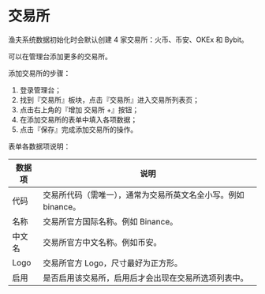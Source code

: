 # 交易所

渔夫系统数据初始化时会默认创建 4 家交易所：火币、币安、OKEx 和 Bybit。

可以在管理台添加更多的交易所。

添加交易所的步骤：

1. 登录管理台；
2. 找到『交易所』板块，点击『交易所』进入交易所列表页；
3. 点击右上角的『增加 交易所 +』按钮；
4. 在添加交易所的表单中填入各项数据；
5. 点击『保存』完成添加交易所的操作。

表单各数据项说明：

| 数据项 | 说明                                                         |
| ------ | ------------------------------------------------------------ |
| 代码   | 交易所代码（需唯一），通常为交易所英文名全小写。例如 binance。 |
| 名称   | 交易所官方国际名称。例如 Binance。                           |
| 中文名 | 交易所官方中文名称。例如币安。                               |
| Logo   | 交易所官方 Logo，尺寸最好为正方形。                          |
| 启用   | 是否启用该交易所，启用后才会出现在交易所选项列表中。         |

